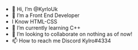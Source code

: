 - 👋 Hi, I’m @KyrloUk
- 👀 I’m a  Front End Developer 
- I Know HTML-CSS
- 🌱 I’m currently learning C++
- 💞️ I’m looking to collaborate on nothing as of now!
- 📫 How to reach me Discord Kylro#4334

<!---
KyrloUk/KyrloUk is a ✨ special ✨ repository because its `README.md` (this file) appears on your GitHub profile.
You can click the Preview link to take a look at your changes.
--->
